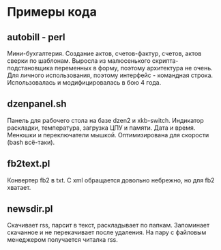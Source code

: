 # Примеры кода

## autobill - perl

Мини-бухгалтерия. Создание актов, счетов-фактур, счетов, актов сверки
по шаблонам. Выросла из малюсенького скрипта-подстановщика переменных
в форму, поэтому архитектура не очень. Для личного использования,
поэтому интерфейс - командная строка. Использовалась и модифицировалась
в бою 4 года.

## dzenpanel.sh

Панель для рабочего стола на базе dzen2 и xkb-switch.
Индикатор раскладки, температура, загрузка ЦПУ и памяти.
Дата и время. Менюшки и переключатели мышкой.
Оптимизирована для скорости (bash всё-таки).

## fb2text.pl

Конвертер fb2 в txt. С xml обращается довольно небрежно,
но для fb2 хватает.

## newsdir.pl

Скачивает rss, парсит в текст, раскладывает по папкам.
Запоминает скачанное и не перекачивает после удаления.
На пару с файловым менеджером получается читалка rss.
